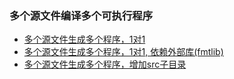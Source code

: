 ### 多个源文件编译多个可执行程序

- [多个源文件生成多个程序，1对1](recipe-01)
- [多个源文件生成多个程序，1对1, 依赖外部库(fmtlib)](recipe-02)
- [多个源文件生成多个程序，增加src子目录](recipe-03)

